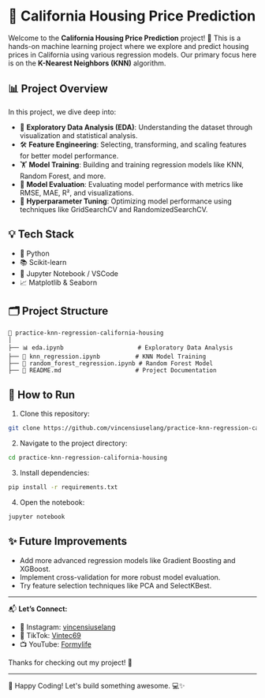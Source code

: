 # 🏡 California Housing Price Prediction

Welcome to the **California Housing Price Prediction** project! 🚀 This is a hands-on machine learning project where we explore and predict housing prices in California using various regression models. Our primary focus here is on the **K-Nearest Neighbors (KNN)** algorithm.

## 📊 Project Overview

In this project, we dive deep into:

- 🧹 **Exploratory Data Analysis (EDA)**: Understanding the dataset through visualization and statistical analysis.
- 🛠 **Feature Engineering**: Selecting, transforming, and scaling features for better model performance.
- 🏋️ **Model Training**: Building and training regression models like KNN, Random Forest, and more.
- 🎯 **Model Evaluation**: Evaluating model performance with metrics like RMSE, MAE, R², and visualizations.
- 🔧 **Hyperparameter Tuning**: Optimizing model performance using techniques like GridSearchCV and RandomizedSearchCV.

## 💡 Tech Stack

- 🐍 Python
- 📚 Scikit-learn
- 📓 Jupyter Notebook / VSCode
- 📈 Matplotlib & Seaborn

## 🗂 Project Structure

```
📂 practice-knn-regression-california-housing
│
├── 📊 eda.ipynb                     # Exploratory Data Analysis
├── 🧠 knn_regression.ipynb          # KNN Model Training
├── 🌳 random_forest_regression.ipynb # Random Forest Model
├── 📜 README.md                     # Project Documentation
```

## 🚀 How to Run

1. Clone this repository:

```bash
git clone https://github.com/vincensiuselang/practice-knn-regression-california-housing.git
```

2. Navigate to the project directory:

```bash
cd practice-knn-regression-california-housing
```

3. Install dependencies:

```bash
pip install -r requirements.txt
```

4. Open the notebook:

```bash
jupyter notebook
```

## ✨ Future Improvements

- Add more advanced regression models like Gradient Boosting and XGBoost.
- Implement cross-validation for more robust model evaluation.
- Try feature selection techniques like PCA and SelectKBest.

---

📬 **Let’s Connect:**
- 📸 Instagram: [vincensiuselang](https://instagram.com/vincensiuselang)
- 🎥 TikTok: [Vintec69](https://www.tiktok.com/@vintec69)
- 📺 YouTube: [Formylife](https://www.youtube.com/@4mylifee)

Thanks for checking out my project! 💜

---

🌟 Happy Coding! Let's build something awesome. 💻✨


